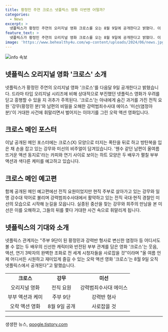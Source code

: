 ```yaml
---
title: 황정민 주연 크로스 넷플릭스 영화 이번엔 어떨까?
categories:
  - News
excerpt: >
  넷플릭스가 황정민 주연의 오리지널 영화 크로스를 오는 8월 9일에 공개한다고 밝혔다. 이 영화는 전투적인 액션과 강렬한 케미를 예고하는데, 주부로 변신한 황정민과 강력범죄수사대 형사로 변신한 염정아가 펼칠 반전된 부부 관계가 주목되고 있다. 넷플릭스 관계자는 올 여름 언제 어디서든 시원하고 재미있게 즐길 수 있는 오락 액션 영화 크로스가 8월 9일 오직 넷플릭스에서 공개된다고 설명했다.
feature_text: >
  넷플릭스가 황정민 주연의 오리지널 영화 크로스를 오는 8월 9일에 공개한다고 밝혔다. 이 영화는 전투적인 액션과 강렬한 케미를 예고하는데, 주부로 변신한 황정민과 강력범죄수사대 형사로 변신한 염정아가 펼칠 반전된 부부 관계가 주목되고 있다. 넷플릭스 관계자는 올 여름 언제 어디서든 시원하고 재미있게 즐길 수 있는 오락 액션 영화 크로스가 8월 9일 오직 넷플릭스에서 공개된다고 설명했다.
image: 'https://www.behealthy4u.com/wp-content/uploads/2024/06/news.jpg'
---
```


<p><img src="https://www.behealthy4u.com/wp-content/uploads/2024/06/news.jpg" alt="info 속보" /></p>

<h2>넷플릭스 오리지널 영화 '크로스' 소개</h2>

<p data-ke-size="size16">넷플릭스가 황정민 주연의 오리지널 영화 '크로스'를 다음달 9일 공개한다고 밝혔습니다. 드라마 타입 오리지널 시리즈에 비해 상대적으로 부진했던 넷플릭스 영화가 우려를 딛고 흥행할 수 있을 지 귀추가 주목된다. '크로스'는 아내에게 숨긴 과거를 가진 전직 요원 '강무(황정민 분)'와 남편의 비밀을 오해한 강력범죄수사대 에이스 '미선(염정아 분)'이 거대한 사건에 휘말리면서 벌어지는 이야기를 그린 오락 액션 영화입니다.</p>

<h2 data-ke-size="size26">크로스 메인 포스터</h2>

<p data-ke-size="size16">이날 공개된 메인 포스터에는 크로스(X) 모양으로 터지는 폭탄을 뒤로 하고 방탄복을 입은 채 손을 잡고 있는 강무와 미선의 비주얼이 담겨있습니다. '웬수 같던 남편이 올여름 뜨거운 액션 동지로'라는 카피와 연기 사이로 보이는 하트 모양은 두 배우가 펼칠 부부 액션과 색다른 케미를 예고하고 있습니다.</p>

<h2 data-ke-size="size26">크로스 메인 예고편</h2>

<p data-ke-size="size16">함께 공개된 메인 예고편에선 전직 요원이었지만 현직 주부로 살아가고 있는 강무와 일명 강수대 악어로 불리며 강력범죄수사대에서 활약하고 있는 전직 국대·현직 경찰인 미선의 모습으로 시작해 눈길을 모읍니다. 실종된 중산을 찾는 강무와 희주의 만남을 본 미선은 이를 오해하고, 그들의 뒤를 쫓다 거대한 사건 속으로 휘말리게 됩니다.</p>

<h2 data-ke-size="size26">넷플릭스의 기대와 소개</h2>

<p data-ke-size="size16">넷플릭스 관계자는 "주부 9단이 된 황정민과 강력반 형사로 변신한 염정아 등 어디서도 볼 수 없는 두 배우의 신선한 캐릭터와 반전된 부부 관계를 담은 영화 '크로스'는 웃음, 액션, 연기 3박자의 완벽한 조화로 전 세계 시청자들을 사로잡을 것"이라며 "올 여름 언제 어디서든 시원하고 재미있게 즐길 수 있는 오락 액션 영화 '크로스'는 8월 9일 오직 넷플릭스에서 공개된다"고 말했습니다.</p>

<table>
    <tbody>
        <tr>
            <td style="text-align: center; height: 17px;"><b>크로스</b></td>
            <td style="text-align: center; height: 17px;"><b>강무</b></td>
            <td style="text-align: center; height: 17px;"><b>미선</b></td>
        </tr>
        <tr>
            <td style="text-align: center; height: 17px;">오리지널 영화</td>
            <td style="text-align: center; height: 17px;">전직 요원</td>
            <td style="text-align: center; height: 17px;">강력범죄수사대 에이스</td>
        </tr>
        <tr>
            <td style="text-align: center; height: 17px;">부부 액션과 케미</td>
            <td style="text-align: center; height: 17px;">주부 9단</td>
            <td style="text-align: center; height: 17px;">강력반 형사</td>
        </tr>
        <tr>
            <td style="text-align: center; height: 17px;">오락 액션 영화</td>
            <td style="text-align: center; height: 17px;">8월 9일 공개</td>
            <td style="text-align: center; height: 17px;">사로잡을 것</td>
        </tr>
    </tbody>
</table>

<p><hr></p>
생생한 뉴스, <a href="https://qoogle.tistory.com" rel="dofollow">qoogle.tistory.com</a>


